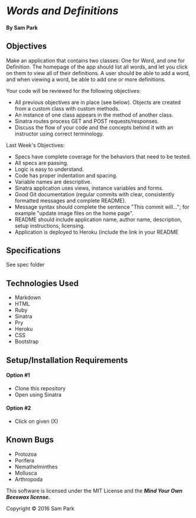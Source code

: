 # _Words and Definitions_

#### By **Sam Park**

## Objectives
Make an application that contains two classes: One for Word, and one for Definition. The homepage of the app should list all words, and let you click on them to view all of their definitions. A user should be able to add a word, and when viewing a word, be able to add one or more definitions.

Your code will be reviewed for the following objectives:
* All previous objectives are in place (see below).
Objects are created from a custom class with custom methods.
* An instance of one class appears in the method of another class.
* Sinatra routes process GET and POST requests/responses.
* Discuss the flow of your code and the concepts behind it with an instructor using correct terminology.

Last Week's Objectives:
* Specs have complete coverage for the behaviors that need to be tested.
* All specs are passing.
* Logic is easy to understand.
* Code has proper indentation and spacing.
* Variable names are descriptive.
* Sinatra application uses views, instance variables and forms.
* Good Git documentation (regular commits with clear, consistently formatted messages and complete README).
* Message syntax should complete the sentence "This commit will..."; for example "update image files on the home page".
* README should include application name, author name, description, setup instructions, licensing.
* Application is deployed to Heroku (include the link in your README

## Specifications
See spec folder

## Technologies Used
* Markdown
* HTML
* Ruby
* Sinatra
* Pry
* Heroku
* CSS
* Bootstrap


## Setup/Installation Requirements

#### Option #1
* Clone this repository
* Open using Sinatra

#### Option #2
* Click on given (X)

## Known Bugs
* Protozoa
* Porifera
* Nemathelminthes
* Mollusca
* Arthropoda


This software is licensed under the MIT License and the **_Mind Your Own Beeswax license._**

Copyright &copy; 2016 Sam Park
